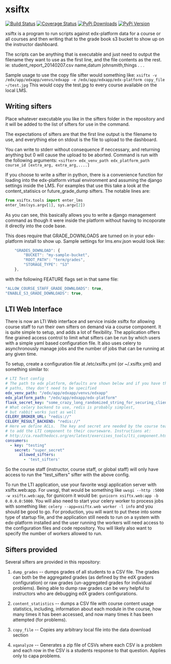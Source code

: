 <!-- markdown-extras: code-friendly, footnotes, fenced-code-blocks -->
xsiftx
======
[![Build Status](http://img.shields.io/travis/mitocw/xsiftx.svg?style=flat)](https://travis-ci.org/mitocw/xsiftx)
[![Coverage Status](http://img.shields.io/coveralls/mitocw/xsiftx.svg?style=flat)](https://coveralls.io/r/mitocw/xsiftx)
[![PyPi Downloads](http://img.shields.io/pypi/dm/xsiftx.svg?style=flat)](https://pypi.python.org/pypi/xsiftx)
[![PyPi Version](http://img.shields.io/pypi/v/xsiftx.svg?style=flat)](https://pypi.python.org/pypi/xsiftx)

xsiftx is a program to run scripts against edx-platform data for a
course or all courses and then writing that to the grade book s3
bucket to show up on the instructor dashboard.

The scripts can be anything that is executable and just need to output
the filename they want to use as the first line, and the file contents
as the rest.  ie:
student_report_20140207.csv
name,datum
johnsmith,things
.
.
.

Sample usage to use the copy file sifter would something like:
`xsiftx -v /edx/app/edxapp/venvs/edxapp -e /edx/app/edxapp/edx-platform copy_file ~/test.jpg`
This would copy the test.jpg to every course available on the local LMS.

## Writing sifters ##

Place whatever executable you like in the sifters folder in the
repository and it will be added to the list of sifters for use in the
command.

The expectations of sifters are that the first line output is the
filename to use, and everything else on stdout is the file to upload
to the dashboard.

You can write to stderr without consequence if neccessary, and
returning anything but 0 will cause the upload to be aborted. Command
is run with the following arguments: `<sifter> edx_venv_path
edx_platform_path course_id [extra_arg, extra_arg,....]`

If you choose to write a sifter in python, there is a convenience
function for loading into the edx-platform virtual environment and
assuming the django settings inside the LMS.  For examples that use
this take a look at the content_statisics or future_grade_dump
sifters.  The notable lines are:

```python
from xsiftx.tools import enter_lms
enter_lms(sys.argv[1], sys.argv[2])
```

As you can see, this basically allows you to write a django management command as
though it were inside the platform without having to incoporate it directly into the
code base.

This does require that GRADE_DOWNLOADS are turned on in your
edx-platform install to show up. Sample settings for lms.env.json
would look like:

```javascript
    "GRADES_DOWNLOAD": {
        "BUCKET": "my-sample-bucket", 
        "ROOT_PATH": "term/grades", 
        "STORAGE_TYPE": "S3"
    },
```

with the following FEATURE flags set in that same file:

```javascript
"ALLOW_COURSE_STAFF_GRADE_DOWNLOADS": true, 
"ENABLE_S3_GRADE_DOWNLOADS": true,
```

## LTI Web Interface ##

There is now an LTI Web interface and service inside xsiftx for
allowing course staff to run their own sifters on demand via a course
component.  It is quite simple to setup, and adds a lot of
flexibility.  The application offers fine grained access control to
limit what sifters can be run by which users with a simple yaml based
configuration file.  It also uses celery to asynchronously manage jobs
and the number of jobs that can be running at any given time.

To setup, create a configuration file at /etc/xsiftx.yml (or
~/.xsiftx.yml) and something similar to:

```yaml
# LTI Test config
# The path to edx platform, defaults are shown below and if you have the same
# paths, they don't need to be specified
edx_venv_path: "/edx/app/edxapp/venvs/edxapp"
edx_platform_path: "/edx/app/edxapp/edx-platform"
flask_secret_key: "some_crazy_long_randomized_string_for_securing_client_cookies"
# What celery backend to use, redis is probably simplest,
# but rabbit works just as well
CELERY_BROKER_URL: "redis://"
CELERY_RESULT_BACKEND: "redis://"
# Here we define ACLs.  The key and secret are needed by the course team
# to add the LTI component to their courseware. Instructions at:
# http://ca.readthedocs.org/en/latest/exercises_tools/lti_component.html
consumers:
  - key: "testing"
    secret: "super_secret"
      allowed_sifters:
        - 'test_sifters'
```

So the course staff (instructor, course staff, or global staff) will only
have access to run the "test_sifters" sifter with the above config.

To run the LTI application, use your favorite wsgi application server
with xsiftx.web:app. For uwsgi, that would be something like
`uwsgi --http :5000 -w xsiftx.web:app`, for gunicorn it would be:
`gunicorn xsiftx.web:app -b 0.0.0.0:5000`. You will also need to
start your celery worker to process jobs with something like:
`celery --app=xsiftx.web worker -l info` and you should be good to
go.  For production, you will want to put these into some type of
startup file, and the application still needs to run on a system with
edx-platform installed and the user running the workers will need
access to the configuration files and code repository. You will likely
also want to specify the number of workers allowed to run.


## Sifters provided ##

Several sifters are provided in this repository:

1. `dump_grades` -- dumps grades of all students to a CSV file.  The
grades can both be the aggregated grades (as defined by the edX
graders configuration) or raw grades (un-aggregated grades for
individual problems).  Being able to dump raw grades can be very
helpful to instructors who are debugging edX graders configurations.

2. `content_statistics` -- dumps a CSV file with course content usage
statistics, including, information about each module in the course,
how many times it has been accessed, and now many times it has been
attempted (for problems).

3. `copy_file` -- Copies any arbitrary local file into the data
download section

4. `xqanalyze` -- Generates a zip file of CSVs where each CSV is a
problem and each row in the CSV is a students response to that
question.  Applies only to capa problems.
